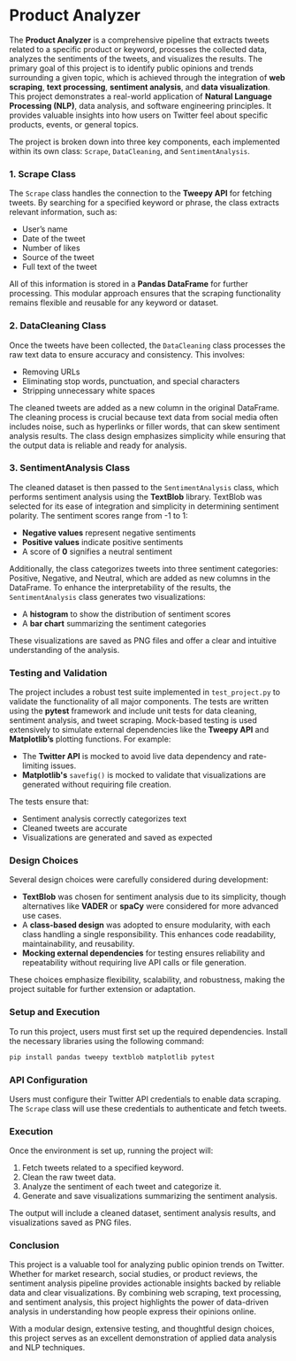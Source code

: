 # **Product Analyzer**

The **Product Analyzer** is a comprehensive pipeline that extracts tweets related to a specific product or keyword, processes the collected data, analyzes the sentiments of the tweets, and visualizes the results. The primary goal of this project is to identify public opinions and trends surrounding a given topic, which is achieved through the integration of **web scraping**, **text processing**, **sentiment analysis**, and **data visualization**. This project demonstrates a real-world application of **Natural Language Processing (NLP)**, data analysis, and software engineering principles. It provides valuable insights into how users on Twitter feel about specific products, events, or general topics.

The project is broken down into three key components, each implemented within its own class: `Scrape`, `DataCleaning`, and `SentimentAnalysis`. 

### **1. Scrape Class**
The `Scrape` class handles the connection to the **Tweepy API** for fetching tweets. By searching for a specified keyword or phrase, the class extracts relevant information, such as:
- User’s name
- Date of the tweet
- Number of likes
- Source of the tweet
- Full text of the tweet

All of this information is stored in a **Pandas DataFrame** for further processing. This modular approach ensures that the scraping functionality remains flexible and reusable for any keyword or dataset.

### **2. DataCleaning Class**
Once the tweets have been collected, the `DataCleaning` class processes the raw text data to ensure accuracy and consistency. This involves:
- Removing URLs
- Eliminating stop words, punctuation, and special characters
- Stripping unnecessary white spaces

The cleaned tweets are added as a new column in the original DataFrame. The cleaning process is crucial because text data from social media often includes noise, such as hyperlinks or filler words, that can skew sentiment analysis results. The class design emphasizes simplicity while ensuring that the output data is reliable and ready for analysis.

### **3. SentimentAnalysis Class**
The cleaned dataset is then passed to the `SentimentAnalysis` class, which performs sentiment analysis using the **TextBlob** library. TextBlob was selected for its ease of integration and simplicity in determining sentiment polarity. The sentiment scores range from -1 to 1:
- **Negative values** represent negative sentiments
- **Positive values** indicate positive sentiments
- A score of **0** signifies a neutral sentiment

Additionally, the class categorizes tweets into three sentiment categories: Positive, Negative, and Neutral, which are added as new columns in the DataFrame. To enhance the interpretability of the results, the `SentimentAnalysis` class generates two visualizations:
- A **histogram** to show the distribution of sentiment scores
- A **bar chart** summarizing the sentiment categories

These visualizations are saved as PNG files and offer a clear and intuitive understanding of the analysis.

### **Testing and Validation**
The project includes a robust test suite implemented in `test_project.py` to validate the functionality of all major components. The tests are written using the **pytest** framework and include unit tests for data cleaning, sentiment analysis, and tweet scraping. Mock-based testing is used extensively to simulate external dependencies like the **Tweepy API** and **Matplotlib’s** plotting functions. For example:
- The **Twitter API** is mocked to avoid live data dependency and rate-limiting issues.
- **Matplotlib's** `savefig()` is mocked to validate that visualizations are generated without requiring file creation.

The tests ensure that:
- Sentiment analysis correctly categorizes text
- Cleaned tweets are accurate
- Visualizations are generated and saved as expected

### **Design Choices**
Several design choices were carefully considered during development:
- **TextBlob** was chosen for sentiment analysis due to its simplicity, though alternatives like **VADER** or **spaCy** were considered for more advanced use cases.
- A **class-based design** was adopted to ensure modularity, with each class handling a single responsibility. This enhances code readability, maintainability, and reusability.
- **Mocking external dependencies** for testing ensures reliability and repeatability without requiring live API calls or file generation.

These choices emphasize flexibility, scalability, and robustness, making the project suitable for further extension or adaptation.

### **Setup and Execution**
To run this project, users must first set up the required dependencies. Install the necessary libraries using the following command:

```bash
pip install pandas tweepy textblob matplotlib pytest
```

### **API Configuration**
Users must configure their Twitter API credentials to enable data scraping. The `Scrape` class will use these credentials to authenticate and fetch tweets.

### **Execution**
Once the environment is set up, running the project will:
1. Fetch tweets related to a specified keyword.
2. Clean the raw tweet data.
3. Analyze the sentiment of each tweet and categorize it.
4. Generate and save visualizations summarizing the sentiment analysis.

The output will include a cleaned dataset, sentiment analysis results, and visualizations saved as PNG files.

### **Conclusion**
This project is a valuable tool for analyzing public opinion trends on Twitter. Whether for market research, social studies, or product reviews, the sentiment analysis pipeline provides actionable insights backed by reliable data and clear visualizations. By combining web scraping, text processing, and sentiment analysis, this project highlights the power of data-driven analysis in understanding how people express their opinions online.

With a modular design, extensive testing, and thoughtful design choices, this project serves as an excellent demonstration of applied data analysis and NLP techniques.
